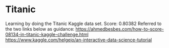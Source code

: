 # Titanic
Learning by doing the Titanic Kaggle data set. Score: 0.80382
Referred to the two links below as guidance:
https://ahmedbesbes.com/how-to-score-08134-in-titanic-kaggle-challenge.html
https://www.kaggle.com/helgejo/an-interactive-data-science-tutorial
